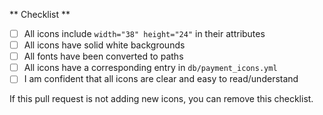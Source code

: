** Checklist **
- [ ] All icons include `width="38" height="24"` in their attributes
- [ ] All icons have solid white backgrounds
- [ ] All fonts have been converted to paths
- [ ] All icons have a corresponding entry in `db/payment_icons.yml`
- [ ] I am confident that all icons are clear and easy to read/understand

If this pull request is not adding new icons, you can remove this checklist.
